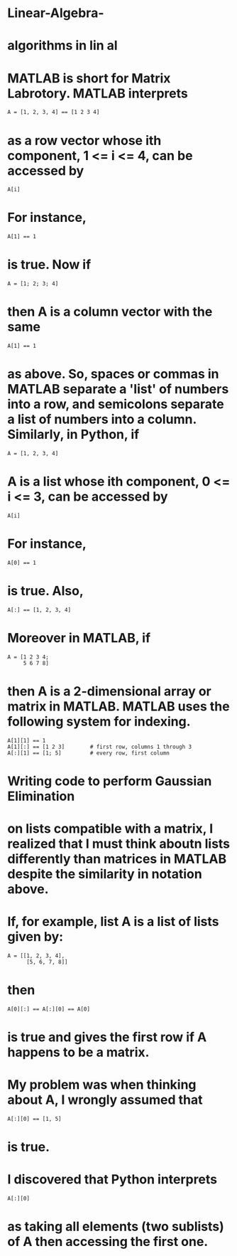 # Linear-Algebra-
# algorithms in lin al

# MATLAB is short for Matrix Labrotory. MATLAB interprets 
    A = [1, 2, 3, 4] == [1 2 3 4]
# as a row vector whose ith component, 1 <= i <= 4, can be accessed by
    A[i]
# For instance, 
    A[1] == 1
# is true. Now if 
    A = [1; 2; 3; 4]
# then A is a column vector with the same 
    A[1] == 1
# as above. So, spaces or commas in MATLAB separate a 'list' of numbers into a row, and semicolons separate a list of numbers into a column. Similarly, in Python, if 
    A = [1, 2, 3, 4]
# A is a list whose ith component, 0 <= i <= 3, can be accessed by
    A[i]
# For instance, 
    A[0] == 1
# is true. Also, 
    A[:] == [1, 2, 3, 4]
# Moreover in MATLAB, if 
    A = [1 2 3 4;
         5 6 7 8]
# then A is a 2-dimensional array or matrix in MATLAB. MATLAB uses the following system for indexing.
    A[1][1] == 1
    A[1][:] == [1 2 3]        # first row, columns 1 through 3
    A[:][1] == [1; 5]         # every row, first column
#
#
#
# Writing code to perform Gaussian Elimination 
# on lists compatible with a matrix, I realized that I must think aboutn lists differently than matrices in MATLAB despite the similarity in notation above.
# If, for example, list A is a list of lists given by:
    A = [[1, 2, 3, 4], 
          [5, 6, 7, 8]]
# then
    A[0][:] == A[:][0] == A[0]
# is true and gives the first row if A happens to be a matrix.
# My problem was when thinking about A, I wrongly assumed that
    A[:][0] == [1, 5]
# is true.
# I discovered that Python interprets 
    A[:][0]
# as taking all elements (two sublists) of A then accessing the first one.
